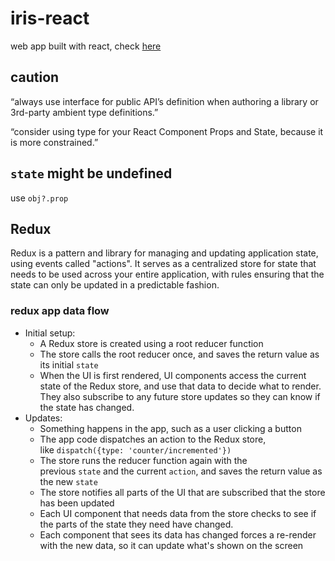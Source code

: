 # iris-react

web app built with react, check [here](http://119.45.30.109/)

## caution

“always use interface for public API’s definition when authoring a library or 3rd-party ambient type definitions.”

“consider using type for your React Component Props and State, because it is more constrained.”

## `state` might be undefined

use `obj?.prop`

## Redux

Redux is a pattern and library for managing and updating application state, using events called "actions". It serves as a centralized store for state that needs to be used across your entire application, with rules ensuring that the state can only be updated in a predictable fashion.

### redux app data flow

- Initial setup:
  - A Redux store is created using a root reducer function
  - The store calls the root reducer once, and saves the return value as its initial `state`
  - When the UI is first rendered, UI components access the current state of the Redux store, and use that data to decide what to render. They also subscribe to any future store updates so they can know if the state has changed.
- Updates:
  - Something happens in the app, such as a user clicking a button
  - The app code dispatches an action to the Redux store, like `dispatch({type: 'counter/incremented'})`
  - The store runs the reducer function again with the previous `state` and the current `action`, and saves the return value as the new `state`
  - The store notifies all parts of the UI that are subscribed that the store has been updated
  - Each UI component that needs data from the store checks to see if the parts of the state they need have changed.
  - Each component that sees its data has changed forces a re-render with the new data, so it can update what's shown on the screen
